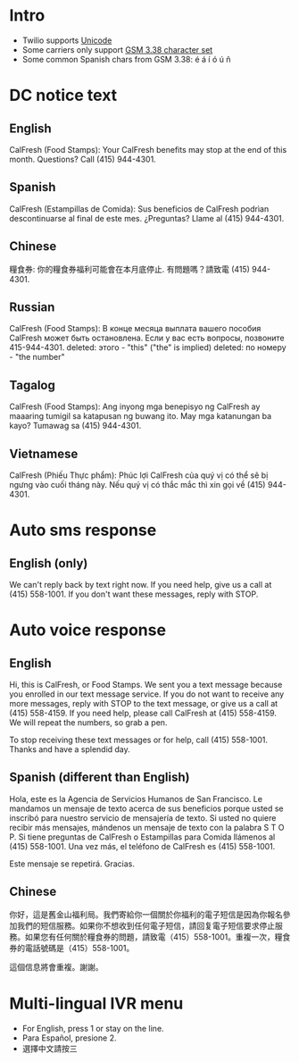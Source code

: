# Intro
- Twilio supports [Unicode](http://en.wikipedia.org/wiki/Unicode)
- Some carriers only support [GSM 3.38 character set](http://en.wikipedia.org/wiki/GSM_03.38)
- Some common Spanish chars from GSM 3.38: é á í ó ú ñ

# DC notice text

## English
CalFresh (Food Stamps): Your CalFresh benefits may stop at the end of this month. Questions? Call (415) 944-4301.

## Spanish
CalFresh (Estampillas de Comida): Sus beneficios de CalFresh podrìan descontinuarse al final de este mes. ¿Preguntas? Llame al (415) 944-4301.

## Chinese
糧食券: 你的糧食券福利可能會在本月底停止. 有問題嗎？請致電 (415) 944-4301.

## Russian
CalFresh (Food Stamps): В конце месяца выплата вашего пособия CalFresh может быть остановлена. Если у вас есть вопросы, позвоните 415-944-4301.
deleted: этого - "this" ("the" is implied)
deleted: по номеру - "the number"

## Tagalog
CalFresh (Food Stamps): Ang inyong mga benepisyo ng CalFresh ay maaaring tumigil sa katapusan ng buwang ito. May mga katanungan ba kayo? Tumawag sa (415) 944-4301.

## Vietnamese
CalFresh (Phiếu Thực phẩm): Phúc lợi CalFresh của quý vị có thể sẽ bị ngưng vào cuối tháng này. Nếu quý vị có thắc mắc thì xin gọi về (415) 944-4301.

# Auto sms response

## English (only)
We can't reply back by text right now. If you need help, give us a call at (415) 558-1001. If you don't want these messages, reply with STOP.

# Auto voice response

## English
Hi, this is CalFresh, or Food Stamps. We sent you a text message because you enrolled in our text message service. If you do not want to receive any more messages, reply with STOP to the text message, or give us a call at (415) 558-4159. If you need help, please call CalFresh at (415) 558-4159. We will repeat the numbers, so grab a pen.

To stop receiving these text messages or for help, call (415) 558-1001. Thanks and have a splendid day.

## Spanish (different than English)
Hola, este es la Agencia de Servicios Humanos de San Francisco. Le mandamos un mensaje de texto acerca de sus beneficios porque usted se inscribó para nuestro servicio de mensajería de texto. Si usted no quiere recibir más mensajes, mándenos un mensaje de texto con la palabra S T O P. Si tiene preguntas de CalFresh o Estampillas para Comida llámenos al (415) 558-1001. Una vez más, el teléfono de CalFresh es (415) 558-1001.

Este mensaje se repetirá. Gracias.

## Chinese
你好，這是舊金山福利局。我們寄給你一個關於你福利的電子短信是因為你報名參加我們的短信服務。如果你不想收到任何電子短信，請回复電子短信要求停止服務。如果您有任何關於糧食券的問題，請致電（415）558-1001。重複一次，糧食券的電話號碼是（415）558-1001。

這個信息將會重複。謝謝。



# Multi-lingual IVR menu
- For English, press 1 or stay on the line.
- Para Español, presione 2.
- 選擇中文請按三
